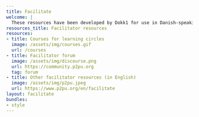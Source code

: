 ```yaml
---
title: Facilitate
welcome: |
  These resources have been developed by Dokk1 for use in Danish-speaking libraries. If you can’t find what you’re looking for, you can [add new resources](https://learningcircles.p2pu.org/en/course/create/) yourself. If you’d like to volunteer to facilitate a learning circle, reach out to XXXXX.
resources_title: Facilitator resources
resources:
- title: Courses for learning circles
  image: /assets/img/courses.gif
  url: /courses
- title: Facilitator forum
  image: /assets/img/discourse.png
  url: https://community.p2pu.org
  tag: forum
- title: Other facilitator resources (in English)
  image: /assets/img/p2pu.jpeg
  url: https://www.p2pu.org/en/facilitate
layout: facilitate
bundles:
- style
---
```

